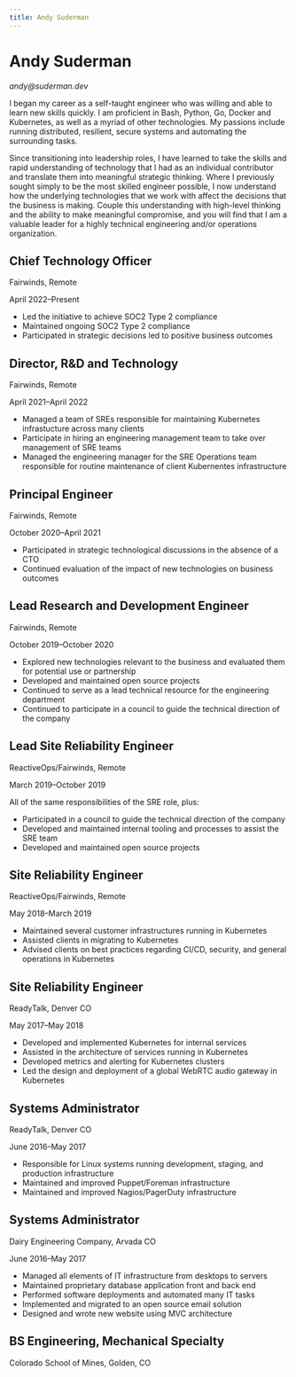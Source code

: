 ```yaml
---
title: Andy Suderman
---
```


# Andy Suderman

<address class="subheading">andy@suderman.dev</address>

I began my career as a self-taught engineer who was willing and able to learn
new skills quickly. I am proficient in Bash, Python, Go, Docker and Kubernetes,
as well as a myriad of other technologies. My passions include running distributed, 
resilient, secure systems and automating the surrounding tasks.

Since transitioning into leadership roles, I have learned to take the skills and
rapid understanding of technology that I had as an individual contributor and
translate them into meaningful strategic thinking. Where I previously sought simply to
be the most skilled engineer possible, I now understand how the underlying technologies
that we work with affect the decisions that the business is making. Couple this
understanding with high-level thinking and the ability to make meaningful
compromise, and you will find that I am a valuable leader for a highly technical
engineering and/or operations organization.

## Chief Technology Officer

<p class="subheading">Fairwinds, Remote</p>
<p class="subheading">April 2022–Present</p>

- Led the initiative to achieve SOC2 Type 2 compliance
- Maintained ongoing SOC2 Type 2 compliance
- Participated in strategic decisions led to positive business outcomes

## Director, R&D and&nbsp;Technology

<p class="subheading">Fairwinds, Remote</p>
<p class="subheading">April 2021–April 2022</p>

- Managed a team of SREs responsible for maintaining Kubernetes infrastucture
  across many clients
- Participate in hiring an engineering management team to take over management
  of SRE teams
- Managed the engineering manager for the SRE Operations team responsible for
  routine maintenance of client Kubernentes infrastructure

<div class="avoid-break">

## Principal Engineer

<p class="subheading">Fairwinds, Remote</p>
<p class="subheading">October 2020–April 2021</p>

- Participated in strategic technological discussions in the absence of a CTO
- Continued evaluation of the impact of new technologies on business outcomes

</div>

<div class="avoid-break">

## Lead&nbsp;Research and Development&nbsp;Engineer

<p class="subheading">Fairwinds, Remote</p>
<p class="subheading">October 2019–October 2020</p>

- Explored new technologies relevant to the business and evaluated them for
  potential use or partnership
- Developed and maintained open source projects
- Continued to serve as a lead technical resource for the engineering department
- Continued to participate in a council to guide the technical direction of the
  company

</div>

<div class="avoid-break">

## Lead Site Reliability Engineer

<p class="subheading">ReactiveOps/Fairwinds, Remote</p>
<p class="subheading">March 2019–October 2019</p>

All of the same responsibilities of the SRE role, plus:

- Participated in a council to guide the technical direction of the company
- Developed and maintained internal tooling and processes to assist the SRE team
- Developed and maintained open source projects

</div>
<div class="avoid-break">

## Site Reliability Engineer

<p class="subheading">ReactiveOps/Fairwinds, Remote</p>
<p class="subheading">May 2018–March 2019</p>

- Maintained several customer infrastructures running in Kubernetes
- Assisted clients in migrating to Kubernetes
- Advised clients on best practices regarding CI/CD, security, and general
  operations in Kubernetes

</div>
<div class="avoid-break">

## Site Reliability Engineer

<p class="subheading">ReadyTalk, Denver CO</p>
<p class="subheading">May 2017–May 2018</p>

- Developed and implemented Kubernetes for internal services
- Assisted in the architecture of services running in Kubernetes
- Developed metrics and alerting for Kubernetes clusters
- Led the design and deployment of a global WebRTC audio gateway in Kubernetes

</div>
<div class="avoid-break">

## Systems Administrator

<p class="subheading">ReadyTalk, Denver CO</p>
<p class="subheading">June 2016–May 2017</p>

- Responsible for Linux systems running development, staging, and production
  infrastructure
- Maintained and improved Puppet/Foreman infrastructure
- Maintained and improved Nagios/PagerDuty infrastructure

</div>
<div class="avoid-break">

## Systems Administrator

<p class="subheading">Dairy Engineering Company, Arvada CO​</p>
<p class="subheading">June 2016–May 2017</p>

- Managed all elements of IT infrastructure from desktops to servers
- Maintained proprietary database application front and back end
- Performed software deployments and automated many IT tasks
- Implemented and migrated to an open source email solution
- Designed and wrote new website using MVC architecture

</div>
<div class="avoid-break">

## BS Engineering, Mechanical&nbsp;Specialty

<p class="subheading">Colorado School of Mines, Golden, CO</p>